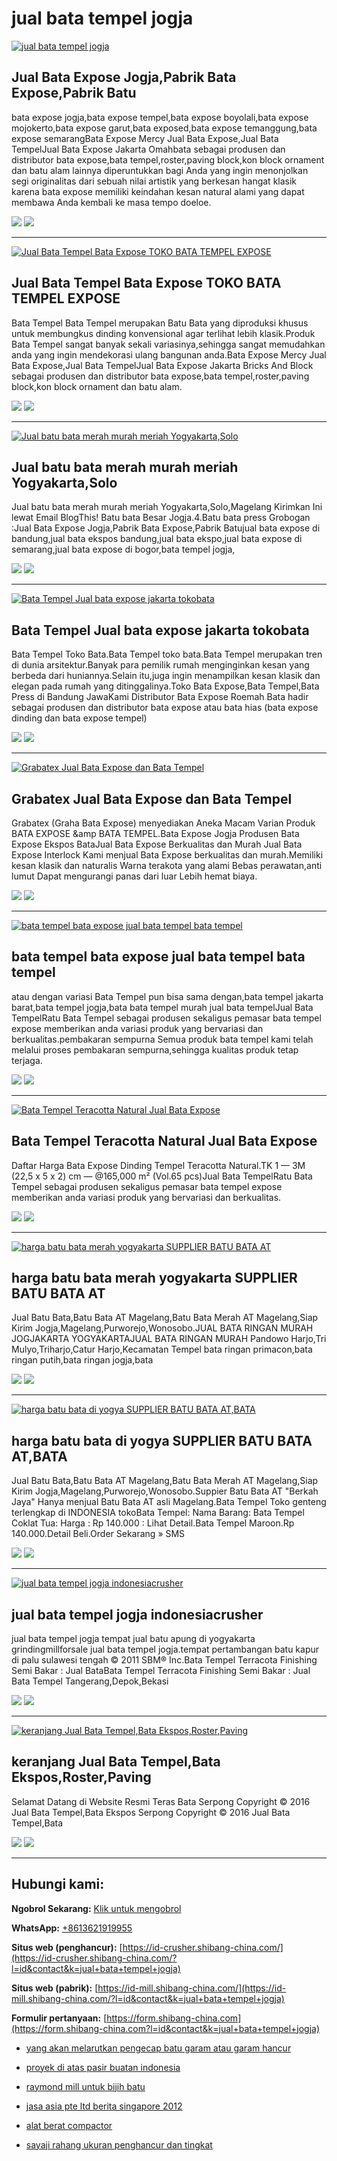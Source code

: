 # jual bata tempel jogja

<a href="https://swt.shibang-china.com/?l=id&img&k=jual+bata+tempel+jogja" target="_blank">![jual bata tempel jogja](http://static.shibang-china.com/all-800x300/574.jpg)</a>

## Jual Bata Expose Jogja,Pabrik Bata Expose,Pabrik Batu
bata expose jogja,bata expose tempel,bata expose boyolali,bata expose mojokerto,bata expose garut,bata exposed,bata expose temanggung,bata expose semarangBata Expose Mercy Jual Bata Expose,Jual Bata TempelJual Bata Expose Jakarta Omahbata sebagai produsen dan distributor bata expose,bata tempel,roster,paving block,kon block ornament dan batu alam lainnya diperuntukkan bagi Anda yang ingin menonjolkan segi originalitas dari sebuah nilai artistik yang berkesan hangat klasik karena bata expose memiliki keindahan kesan natural alami yang dapat membawa Anda kembali ke masa tempo doeloe.


<a href="https://whatsapp.shibangsoft.com/WhatsApp.php" target="_blank" title="WhatsApp">![](http://static.shibang-china.com/icon/whatsapp.png)</a> <a href="https://swt.shibang-china.com/?l=id&icon&k=jual+bata+tempel+jogja" target="_blank">![](http://static.shibang-china.com/icon/chat-id.png)</a>

---

<a href="https://swt.shibang-china.com/?l=id&img&k=jual+bata+tempel+jogja" target="_blank">![Jual Bata Tempel Bata Expose TOKO BATA TEMPEL EXPOSE](http://static.shibang-china.com/all-800x300/888.jpg)</a>

## Jual Bata Tempel Bata Expose TOKO BATA TEMPEL EXPOSE
Bata Tempel Bata Tempel merupakan Batu Bata yang diproduksi khusus untuk membungkus dinding konvensional agar terlihat lebih klasik.Produk Bata Tempel sangat banyak sekali variasinya,sehingga sangat memudahkan anda yang ingin mendekorasi ulang bangunan anda.Bata Expose Mercy Jual Bata Expose,Jual Bata TempelJual Bata Expose Jakarta Bricks And Block sebagai produsen dan distributor bata expose,bata tempel,roster,paving block,kon block ornament dan batu alam.


<a href="https://whatsapp.shibangsoft.com/WhatsApp.php" target="_blank" title="WhatsApp">![](http://static.shibang-china.com/icon/whatsapp.png)</a> <a href="https://swt.shibang-china.com/?l=id&icon&k=jual+bata+tempel+jogja" target="_blank">![](http://static.shibang-china.com/icon/chat-id.png)</a>

---

<a href="https://swt.shibang-china.com/?l=id&img&k=jual+bata+tempel+jogja" target="_blank">![Jual batu bata merah murah meriah Yogyakarta,Solo](http://static.shibang-china.com/all-800x300/925.jpg)</a>

## Jual batu bata merah murah meriah Yogyakarta,Solo
Jual batu bata merah murah meriah Yogyakarta,Solo,Magelang Kirimkan Ini lewat Email BlogThis! Batu bata Besar Jogja.4.Batu bata press Grobogan :Jual Bata Expose Jogja,Pabrik Bata Expose,Pabrik Batujual bata expose di bandung,jual bata ekspos bandung,jual bata ekspo,jual bata expose di semarang,jual bata expose di bogor,bata tempel jogja,


<a href="https://whatsapp.shibangsoft.com/WhatsApp.php" target="_blank" title="WhatsApp">![](http://static.shibang-china.com/icon/whatsapp.png)</a> <a href="https://swt.shibang-china.com/?l=id&icon&k=jual+bata+tempel+jogja" target="_blank">![](http://static.shibang-china.com/icon/chat-id.png)</a>

---

<a href="https://swt.shibang-china.com/?l=id&img&k=jual+bata+tempel+jogja" target="_blank">![Bata Tempel Jual bata expose jakarta tokobata](http://static.shibang-china.com/all-800x300/474.jpg)</a>

## Bata Tempel Jual bata expose jakarta tokobata
Bata Tempel Toko Bata.Bata Tempel toko bata.Bata Tempel merupakan tren di dunia arsitektur.Banyak para pemilik rumah menginginkan kesan yang berbeda dari huniannya.Selain itu,juga ingin menampilkan kesan klasik dan elegan pada rumah yang ditinggalinya.Toko Bata Expose,Bata Tempel,Bata Press di Bandung JawaKami Distributor Bata Expose Roemah Bata hadir sebagai produsen dan distributor bata expose atau bata hias (bata expose dinding dan bata expose tempel)


<a href="https://whatsapp.shibangsoft.com/WhatsApp.php" target="_blank" title="WhatsApp">![](http://static.shibang-china.com/icon/whatsapp.png)</a> <a href="https://swt.shibang-china.com/?l=id&icon&k=jual+bata+tempel+jogja" target="_blank">![](http://static.shibang-china.com/icon/chat-id.png)</a>

---

<a href="https://swt.shibang-china.com/?l=id&img&k=jual+bata+tempel+jogja" target="_blank">![Grabatex Jual Bata Expose dan Bata Tempel](http://static.shibang-china.com/all-800x300/102.jpg)</a>

## Grabatex Jual Bata Expose dan Bata Tempel
Grabatex (Graha Bata Expose) menyediakan Aneka Macam Varian Produk BATA EXPOSE &amp BATA TEMPEL.Bata Expose Jogja Produsen Bata Expose Ekspos BataJual Bata Expose Berkualitas dan Murah Jual Bata Expose Interlock Kami menjual Bata Expose berkualitas dan murah.Memiliki kesan klasik dan naturalis Warna terakota yang alami Bebas perawatan,anti lumut Dapat mengurangi panas dari luar Lebih hemat biaya.


<a href="https://whatsapp.shibangsoft.com/WhatsApp.php" target="_blank" title="WhatsApp">![](http://static.shibang-china.com/icon/whatsapp.png)</a> <a href="https://swt.shibang-china.com/?l=id&icon&k=jual+bata+tempel+jogja" target="_blank">![](http://static.shibang-china.com/icon/chat-id.png)</a>

---

<a href="https://swt.shibang-china.com/?l=id&img&k=jual+bata+tempel+jogja" target="_blank">![bata tempel bata expose jual bata tempel bata tempel](http://static.shibang-china.com/all-800x300/85.jpg)</a>

## bata tempel bata expose jual bata tempel bata tempel
atau dengan variasi Bata Tempel pun bisa sama dengan,bata tempel jakarta barat,bata tempel jogja,bata bata tempel murah jual bata tempelJual Bata TempelRatu Bata Tempel sebagai produsen sekaligus pemasar bata tempel expose memberikan anda variasi produk yang bervariasi dan berkualitas.pembakaran sempurna Semua produk bata tempel kami telah melalui proses pembakaran sempurna,sehingga kualitas produk tetap terjaga.


<a href="https://whatsapp.shibangsoft.com/WhatsApp.php" target="_blank" title="WhatsApp">![](http://static.shibang-china.com/icon/whatsapp.png)</a> <a href="https://swt.shibang-china.com/?l=id&icon&k=jual+bata+tempel+jogja" target="_blank">![](http://static.shibang-china.com/icon/chat-id.png)</a>

---

<a href="https://swt.shibang-china.com/?l=id&img&k=jual+bata+tempel+jogja" target="_blank">![Bata Tempel Teracotta Natural Jual Bata Expose](http://static.shibang-china.com/all-800x300/1485.jpg)</a>

## Bata Tempel Teracotta Natural Jual Bata Expose
Daftar Harga Bata Expose Dinding Tempel Teracotta Natural.TK 1 — 3M (22,5 x 5 x 2) cm — @165,000 m² (Vol.65 pcs)Jual Bata TempelRatu Bata Tempel sebagai produsen sekaligus pemasar bata tempel expose memberikan anda variasi produk yang bervariasi dan berkualitas.


<a href="https://whatsapp.shibangsoft.com/WhatsApp.php" target="_blank" title="WhatsApp">![](http://static.shibang-china.com/icon/whatsapp.png)</a> <a href="https://swt.shibang-china.com/?l=id&icon&k=jual+bata+tempel+jogja" target="_blank">![](http://static.shibang-china.com/icon/chat-id.png)</a>

---

<a href="https://swt.shibang-china.com/?l=id&img&k=jual+bata+tempel+jogja" target="_blank">![harga batu bata merah yogyakarta SUPPLIER BATU BATA AT](http://static.shibang-china.com/all-800x300/1066.jpg)</a>

## harga batu bata merah yogyakarta SUPPLIER BATU BATA AT
Jual Batu Bata,Batu Bata AT Magelang,Batu Bata Merah AT Magelang,Siap Kirim Jogja,Magelang,Purworejo,Wonosobo.JUAL BATA RINGAN MURAH JOGJAKARTA YOGYAKARTAJUAL BATA RINGAN MURAH Pandowo Harjo,Tri Mulyo,Triharjo,Catur Harjo,Kecamatan Tempel bata ringan primacon,bata ringan putih,bata ringan jogja,bata


<a href="https://whatsapp.shibangsoft.com/WhatsApp.php" target="_blank" title="WhatsApp">![](http://static.shibang-china.com/icon/whatsapp.png)</a> <a href="https://swt.shibang-china.com/?l=id&icon&k=jual+bata+tempel+jogja" target="_blank">![](http://static.shibang-china.com/icon/chat-id.png)</a>

---

<a href="https://swt.shibang-china.com/?l=id&img&k=jual+bata+tempel+jogja" target="_blank">![harga batu bata di yogya SUPPLIER BATU BATA AT,BATA](http://static.shibang-china.com/all-800x300/887.jpg)</a>

## harga batu bata di yogya SUPPLIER BATU BATA AT,BATA
Jual Batu Bata,Batu Bata AT Magelang,Batu Bata Merah AT Magelang,Siap Kirim Jogja,Magelang,Purworejo,Wonosobo.Suppier Batu Bata AT "Berkah Jaya" Hanya menjual Batu Bata AT asli Magelang.Bata Tempel Toko genteng terlengkap di INDONESIA tokoBata Tempel: Nama Barang: Bata Tempel Coklat Tua: Harga : Rp 140.000 : Lihat Detail.Bata Tempel Maroon.Rp 140.000.Detail Beli.Order Sekarang » SMS


<a href="https://whatsapp.shibangsoft.com/WhatsApp.php" target="_blank" title="WhatsApp">![](http://static.shibang-china.com/icon/whatsapp.png)</a> <a href="https://swt.shibang-china.com/?l=id&icon&k=jual+bata+tempel+jogja" target="_blank">![](http://static.shibang-china.com/icon/chat-id.png)</a>

---

<a href="https://swt.shibang-china.com/?l=id&img&k=jual+bata+tempel+jogja" target="_blank">![jual bata tempel jogja indonesiacrusher](http://static.shibang-china.com/all-800x300/969.jpg)</a>

## jual bata tempel jogja indonesiacrusher
jual bata tempel jogja tempat jual batu apung di yogyakarta grindingmillforsale jual bata tempel jogja.tempat pertambangan batu kapur di palu sulawesi tengah © 2011 SBM® Inc.Bata Tempel Terracota Finishing Semi Bakar : Jual BataBata Tempel Terracota Finishing Semi Bakar : Jual Bata Tempel Tangerang,Depok,Bekasi


<a href="https://whatsapp.shibangsoft.com/WhatsApp.php" target="_blank" title="WhatsApp">![](http://static.shibang-china.com/icon/whatsapp.png)</a> <a href="https://swt.shibang-china.com/?l=id&icon&k=jual+bata+tempel+jogja" target="_blank">![](http://static.shibang-china.com/icon/chat-id.png)</a>

---

<a href="https://swt.shibang-china.com/?l=id&img&k=jual+bata+tempel+jogja" target="_blank">![keranjang Jual Bata Tempel,Bata Ekspos,Roster,Paving](http://static.shibang-china.com/all-800x300/495.jpg)</a>

## keranjang Jual Bata Tempel,Bata Ekspos,Roster,Paving
Selamat Datang di Website Resmi Teras Bata Serpong Copyright © 2016 Jual Bata Tempel,Bata Ekspos Serpong Copyright © 2016 Jual Bata Tempel,Bata

<a href="https://whatsapp.shibangsoft.com/WhatsApp.php" target="_blank" title="WhatsApp">![](http://static.shibang-china.com/icon/whatsapp.png)</a> <a href="https://swt.shibang-china.com/?l=id&icon&k=jual+bata+tempel+jogja" target="_blank">![](http://static.shibang-china.com/icon/chat-id.png)</a>

---
## Hubungi kami:

**Ngobrol Sekarang:** [Klik untuk mengobrol](https://swt.shibang-china.com?l=id&contact&k=jual+bata+tempel+jogja)

**WhatsApp:**  [+8613621919955](https://whatsapp.shibangsoft.com/WhatsApp.php)

**Situs web (penghancur):** [https://id-crusher.shibang-china.com/](https://id-crusher.shibang-china.com/?l=id&contact&k=jual+bata+tempel+jogja)

**Situs web (pabrik):** [https://id-mill.shibang-china.com/](https://id-mill.shibang-china.com/?l=id&contact&k=jual+bata+tempel+jogja)

**Formulir pertanyaan:** [https://form.shibang-china.com](https://form.shibang-china.com?l=id&contact&k=jual+bata+tempel+jogja)

* [yang akan melarutkan pengecap batu garam atau garam hancur](../39/yang%20akan%20melarutkan%20pengecap%20batu%20garam%20atau%20garam%20hancur.md)

* [proyek di atas pasir buatan indonesia](../35/proyek%20di%20atas%20pasir%20buatan%20indonesia.md)

* [raymond mill untuk bijih batu](../32/raymond%20mill%20untuk%20bijih%20batu.md)

* [jasa asia pte ltd berita singapore 2012](../35/jasa%20asia%20pte%20ltd%20berita%20singapore%202012.md)

* [alat berat compactor](../36/alat%20berat%20compactor.md)

* [sayaji rahang ukuran penghancur dan tingkat](../39/sayaji%20rahang%20ukuran%20penghancur%20dan%20tingkat.md)